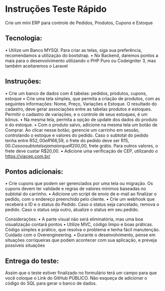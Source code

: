 # Instruções Teste Rápido

Crie um mini ERP para controle de Pedidos, Produtos, Cupons e Estoque

## Tecnologia:

•⁠  ⁠Utilize um Banco MYSQl. Para criar as telas, siga sua preferência, recomendamos a utilização do bootstrap.
•⁠  ⁠No Backend, daremos pontos a mais para o desenvolvimento utilizando o PHP Puro ou Codeigniter 3, mas também aceitaremos o Laravel

## Instruções:

•⁠  ⁠Crie um banco de dados com 4 tabelas: pedidos, produtos, cupons, estoque
•⁠  ⁠Crie uma tela simples, que permita a criação de produtos, com as seguintes informações: Nome, Preço, Variações e Estoque. O resultado do cadastro, deve gerar associações entre as tabelas produtos e estoques. Permitir o cadastro de variações, e o controle de seus estoques, é um bônus.
•⁠  ⁠Na mesma tela, permita a opção de update dos dados do produto e do estoque.
•⁠  ⁠Com o produto salvo, adicione na mesma tela um botão de Comprar. Ao clicar nesse botão, gerencie um carrinho em sessão, controlando o estoque e valores do pedido. Caso o subtotal do pedido tenha entre R$52,00 e R$166,59, o frete do pedido deve ser R$15,00. Caso o subtotal seja maior que R$200,00, frete grátis. Para outros valores, o frete deve custar R$20,00.
•⁠  ⁠Adicione uma verificação de CEP, utilizando o https://viacep.com.br/

## Pontos adicionais:

•⁠  ⁠Crie cupons que podem ser gerenciados por uma tela ou migração. Os cupons devem ter validade e regras de valores mínimos baseadas no subtotal do carrinho.
•⁠  ⁠Adicione um script de envio de e-mail ao finalizar o pedido, com o endereço preenchido pelo cliente.
•⁠  ⁠Crie um webhook que receberá o ID e o status do Pedido. Caso o status seja cancelado, remova o pedido. Caso o status seja outro, atualize o status em seu pedido.

Considerações:
•⁠  ⁠A parte visual não será eliminatória, mas uma boa visualização contará pontos
•⁠  ⁠Utilize MVC, código limpo e boas práticas. Código simples e prático, que resolva o problema e tenha fácil manutenção. Cuidado com o Overengineering.
•⁠  ⁠Durante o desenvolvimento, pense em situações corriqueiras que podem acontecer com sua aplicação, e preveja possíveis situações

## Entrega do teste:

Assim que o teste estiver finalizado no formulário terá um campo para que você coloque o Link do GitHub PÚBLICO. Não esqueça de adicionar o código do SQL para gerar o banco de dados.

